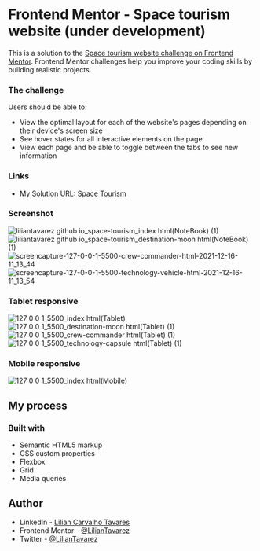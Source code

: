 # Frontend Mentor - Space tourism website (under development)

This is a solution to the [Space tourism website challenge on Frontend Mentor](https://www.frontendmentor.io/challenges/space-tourism-multipage-website-gRWj1URZ3). Frontend Mentor challenges help you improve your coding skills by building realistic projects. 

### The challenge

Users should be able to:

- View the optimal layout for each of the website's pages depending on their device's screen size
- See hover states for all interactive elements on the page
- View each page and be able to toggle between the tabs to see new information
### Links

 - My Solution URL: [Space Tourism](https://liliantavarez.github.io/space-tourism/)
 
### Screenshot
![liliantavarez github io_space-tourism_index html(NoteBook) (1)](https://user-images.githubusercontent.com/51184806/146567852-b04ca913-1e60-45c6-b9f3-641c789c36ad.png)
![liliantavarez github io_space-tourism_destination-moon html(NoteBook) (1)](https://user-images.githubusercontent.com/51184806/146567861-30f00ff0-13c7-46fb-b8c8-b87c1983f8d5.png)
![screencapture-127-0-0-1-5500-crew-commander-html-2021-12-16-11_13_44](https://user-images.githubusercontent.com/51184806/146388090-64362a54-ff5e-4b94-b5fd-2d72cce7f2e3.png)
![screencapture-127-0-0-1-5500-technology-vehicle-html-2021-12-16-11_13_54](https://user-images.githubusercontent.com/51184806/146388096-e2189b89-61d9-4a72-a502-e109fab00b56.png)

### Tablet responsive
![127 0 0 1_5500_index html(Tablet)](https://user-images.githubusercontent.com/51184806/146389400-d9f8d0d1-b9a4-4107-82e2-628c47f58878.png)
![127 0 0 1_5500_destination-moon html(Tablet) (1)](https://user-images.githubusercontent.com/51184806/146389165-22854fa6-9ada-4dd6-96cd-6f53b7426f18.png)
![127 0 0 1_5500_crew-commander html(Tablet) (1)](https://user-images.githubusercontent.com/51184806/146552772-c8e486a1-232b-4516-9774-d61fc29b1962.png)
![127 0 0 1_5500_technology-capsule html(Tablet) (1)](https://user-images.githubusercontent.com/51184806/146595230-a771e82e-a499-41b8-b7ef-f8c55155c129.png)

### Mobile responsive
![127 0 0 1_5500_index html(Mobile)](https://user-images.githubusercontent.com/51184806/147973309-e58eb93c-fa60-4773-954e-52559ae35771.png)

## My process

### Built with

- Semantic HTML5 markup
- CSS custom properties
- Flexbox
- Grid
- Media queries

## Author

- LinkedIn - [Lilian Carvalho Tavares](https://www.linkedin.com/in/liliantavarez/)
- Frontend Mentor - [@LilianTavarez](https://www.frontendmentor.io/profile/liliantavarez)
- Twitter - [@LilianTavarez](https://www.twitter.com/liliantavarez)

